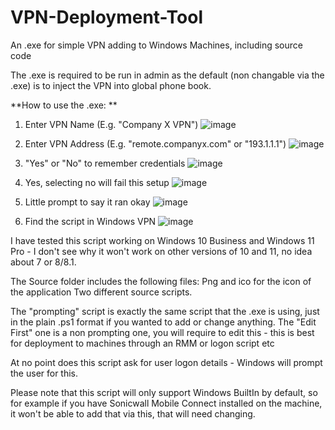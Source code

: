 # VPN-Deployment-Tool
An .exe for simple VPN adding to Windows Machines, including source code

The .exe is required to be run in admin as the default (non changable via the .exe) is to inject the VPN into global phone book.

**How to use the .exe: **
1. Enter VPN Name (E.g. "Company X VPN")
![image](https://github.com/itsharryshelton/VPN-Deployment-Tool/assets/136495601/1b4abc46-426d-4508-b4fa-3e6a12166f40)

2. Enter VPN Address (E.g. "remote.companyx.com" or "193.1.1.1")
![image](https://github.com/itsharryshelton/VPN-Deployment-Tool/assets/136495601/b2565ec7-d892-47a8-8cba-66151fb02625)

3. "Yes" or "No" to remember credentials
![image](https://github.com/itsharryshelton/VPN-Deployment-Tool/assets/136495601/a14862f8-5ec5-4961-bc5c-3b537b6748f8)

4. Yes, selecting no will fail this setup
![image](https://github.com/itsharryshelton/VPN-Deployment-Tool/assets/136495601/b3fe4dbb-0873-4b51-b8a2-b4d494703fd0)

5. Little prompt to say it ran okay
![image](https://github.com/itsharryshelton/VPN-Deployment-Tool/assets/136495601/cb6eb072-5695-4ac1-a52c-9d7c8bd2fd95)

6. Find the script in Windows VPN
![image](https://github.com/itsharryshelton/VPN-Deployment-Tool/assets/136495601/95d0f438-b7f2-46f0-a8a4-497e678ee486)

I have tested this script working on Windows 10 Business and Windows 11 Pro - I don't see why it won't work on other versions of 10 and 11, no idea about 7 or 8/8.1.

The Source folder includes the following files:
Png and ico for the icon of the application
Two different source scripts.

The "prompting" script is exactly the same script that the .exe is using, just in the plain .ps1 format if you wanted to add or change anything.
The "Edit First" one is a non prompting one, you will require to edit this - this is best for deployment to machines through an RMM or logon script etc

At no point does this script ask for user logon details - Windows will prompt the user for this.

Please note that this script will only support Windows BuiltIn by default, so for example if you have Sonicwall Mobile Connect installed on the machine, it won't be able to add that via this, that will need changing.
